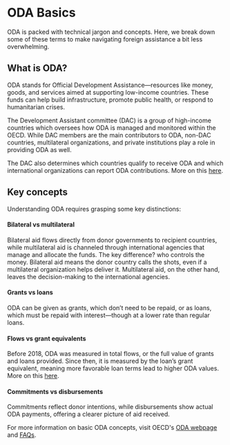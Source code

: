# ODA Basics
ODA is packed with technical jargon and concepts. Here, we break down some of these terms to make navigating foreign assistance a bit less overwhelming.

## What is ODA?
ODA stands for Official Development Assistance—resources like money, goods, and services aimed at supporting low-income countries. These funds can help build infrastructure, promote public health, or respond to humanitarian crises.

The Development Assistant committee (DAC) is a group of high-income countries which oversees how ODA is managed and monitored within the OECD. While DAC members are the main contributors to ODA, non-DAC countries, multilateral organizations, and private institutions play a role in providing ODA as well. 

The DAC also determines which countries qualify to receive ODA and which international organizations can report ODA contributions. More on this [here](https://www.oecd.org/en/topics/oda-eligibility-and-conditions/dac-list-of-oda-recipients.html).

## Key concepts

Understanding ODA requires grasping some key distinctions:

#### Bilateral vs multilateral

Bilateral aid flows directly from donor governments to recipient countries, while multilateral aid is channeled through international agencies that manage and allocate the funds. The key difference? who controls the money. Bilateral aid means the donor country calls the shots, even if a multilateral organization helps deliver it. Multilateral aid, on the other hand, leaves the decision-making to the international agencies.

#### Grants vs loans

ODA can be given as grants, which don’t need to be repaid, or as loans, which must be repaid with interest—though at a lower rate than regular loans.

#### Flows vs grant equivalents 

Before 2018, ODA was measured in total flows, or the full value of grants and loans provided. Since then, it is measured by the loan’s grant equivalent, meaning more favorable loan terms lead to higher ODA values. More on this [here](https://www.oecd.org/en/topics/sub-issues/oda-eligibility-and-conditions/official-development-assistance--definition-and-coverage.html).

#### Commitments vs disbursements

Commitments reflect donor intentions, while disbursements show actual ODA payments, offering a clearer picture of aid received.

For more information on basic ODA concepts, visit OECD's [ODA webpage](https://www.oecd.org/en/topics/official-development-assistance-oda.html) and [FAQs](https://www.oecd.org/en/data/insights/data-explainers/2024/07/frequently-asked-questions-on-official-development-assistance-oda.html).
